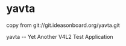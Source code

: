 # yavta 
copy from 	git://git.ideasonboard.org/yavta.git

yavta --  Yet Another V4L2 Test Application

